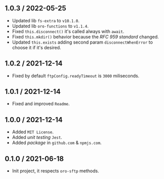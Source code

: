 ## 1.0.3 / 2022-05-25
* Updated lib `fs-extra` to `v10.1.0`.
* Updated lib `oro-functions` to `v1.1.4`.
* Fixed `this.disconnect()` it's called always with `await`.
* Fixed `this.mkdir()` behavior because the _RFC 959 standard_ changed.
* Updated `this.exists` adding second param `disconnectWhenError` to choose it if it's desired.

## 1.0.2 / 2021-12-14
* Fixed by default `ftpConfig.readyTimeout` is `3000` miliseconds.

## 1.0.1 / 2021-12-14
* Fixed and improved `Readme`.

## 1.0.0 / 2021-12-14
* Added `MIT License`.
* Added _unit testing_ `Jest`.
* Added _package_ in `github.com` & `npmjs.com`.

## 0.1.0 / 2021-06-18
* Init project, it respects `oro-sftp` methods.